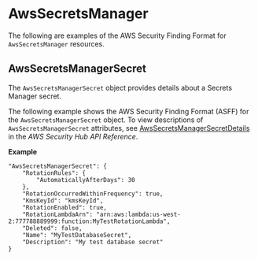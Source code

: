 # AwsSecretsManager<a name="asff-resourcedetails-awssecretsmanager"></a>

The following are examples of the AWS Security Finding Format for `AwsSecretsManager` resources\.

## AwsSecretsManagerSecret<a name="asff-resourcedetails-awssecretsmanagersecret"></a>

The `AwsSecretsManagerSecret` object provides details about a Secrets Manager secret\.

The following example shows the AWS Security Finding Format \(ASFF\) for the `AwsSecretsManagerSecret` object\. To view descriptions of `AwsSecretsManagerSecret` attributes, see [AwsSecretsManagerSecretDetails](https://docs.aws.amazon.com/securityhub/1.0/APIReference/API_AwsSecretsManagerSecretDetails.html) in the *AWS Security Hub API Reference*\.

**Example**

```
"AwsSecretsManagerSecret": {
    "RotationRules": {
        "AutomaticallyAfterDays": 30
    },
    "RotationOccurredWithinFrequency": true,
    "KmsKeyId": "kmsKeyId",
    "RotationEnabled": true,
    "RotationLambdaArn": "arn:aws:lambda:us-west-2:777788889999:function:MyTestRotationLambda",
    "Deleted": false,
    "Name": "MyTestDatabaseSecret",
    "Description": "My test database secret"
}
```